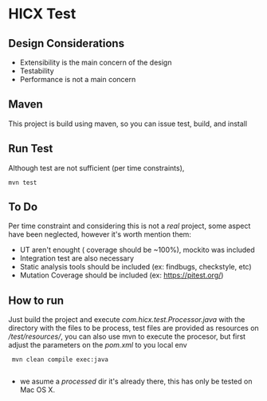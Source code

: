 # HICX Test

## Design Considerations
* Extensibility is the main concern of the design
* Testability
* Performance is not a main concern


## Maven
This project is build using maven, so you can issue test, build, and install

## Run Test
Although test are not sufficient (per time constraints),

```shell
mvn test
```

## To Do
Per time constraint and considering this is not a _real_ project, some aspect have
been neglected, however it's worth mention them:

* UT aren't enought ( coverage should be ~100%), mockito was included
* Integration test are also necessary
* Static analysis tools should be included (ex: findbugs, checkstyle, etc)
* Mutation Coverage should be included (ex: https://pitest.org/)
 

## How to run 
Just build the project and execute _com.hicx.test.Processor.java_ with the directory with the 
files to be process, 
test files are provided as resources on _/test/resources/_, you can also use mvn to execute the 
procesor, but first adjust the parameters on the _pom.xml_ to you local env

```shell
 mvn clean compile exec:java
 
```

* we asume a _processed_ dir it's already there, this has only be tested on Mac OS X.